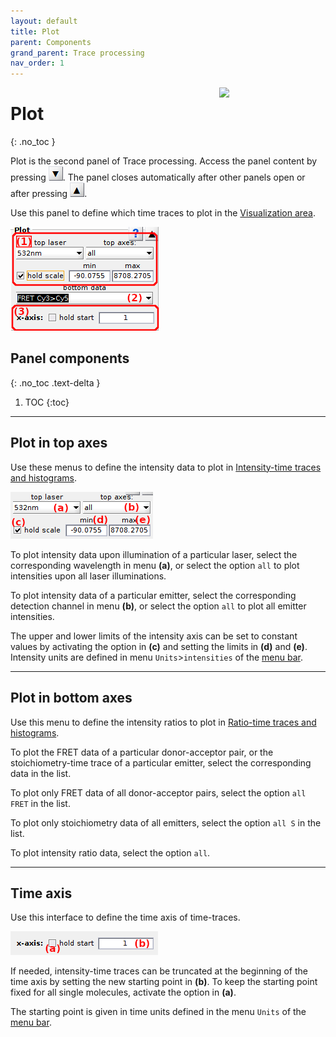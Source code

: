 ```yaml
---
layout: default
title: Plot
parent: Components
grand_parent: Trace processing
nav_order: 1
---
```


<img src="../../assets/images/logos/logo-trace-processing_400px.png" width="170" style="float:right; margin-left: 15px;"/>

# Plot
{: .no_toc }

Plot is the second panel of Trace processing. 
Access the panel content by pressing 
![Bottom arrow](../../assets/images/gui/interface-but-bottomarrow.png). 
The panel closes automatically after other panels open or after pressing 
![Top arrow](../../assets/images/gui/interface-but-toparrow.png). 

Use this panel to define which time traces to plot in the 
[Visualization area](area-visualization.html).

<a class="plain" href="../../assets/images/gui/TP-panel-plot.png"><img src="../../assets/images/gui/TP-panel-plot.png" style="max-width: 238px;"/></a>


## Panel components
{: .no_toc .text-delta }

1. TOC
{:toc}


---

## Plot in top axes

Use these menus to define the intensity data to plot in 
[Intensity-time traces and histograms](area-visualization.html#intensity-time-traces-and-histograms).

<a class="plain" href="../../assets/images/gui/TP-panel-plot-top.png"><img src="../../assets/images/gui/TP-panel-plot-top.png" style="max-width: 228px;"/></a>

To plot intensity data upon illumination of a particular laser, select the corresponding wavelength in menu **(a)**, or select the option `all` to plot intensities upon all laser illuminations.

To plot intensity data of a particular emitter, select the corresponding detection channel in menu **(b)**, or select the option `all` to plot all emitter intensities.

The upper and lower limits of the intensity axis can be set to constant values by activating the option in **(c)** and setting the limits in **(d)** and **(e)**. Intensity units are defined in menu `Units`>`intensities` of the 
[menu bar](../../Getting_started.html#interface).


---

## Plot in bottom axes

Use this menu to define the intensity ratios to plot in 
[Ratio-time traces and histograms](area-visualization.html#ratio-time-traces-and-histograms).

To plot the FRET data of a particular donor-acceptor pair, or the stoichiometry-time trace of a particular emitter, select the corresponding data in the list. 

To plot only FRET data of all donor-acceptor pairs, select the option `all FRET` in the list.

To plot only stoichiometry data of all emitters, select the option `all S` in the list.

To plot intensity ratio data, select the option `all`.


---

## Time axis

Use this interface to define the time axis of time-traces.

<a class="plain" href="../../assets/images/gui/TP-panel-plot-xaxis.png"><img src="../../assets/images/gui/TP-panel-plot-xaxis.png" style="max-width: 236px;"/></a>

If needed, intensity-time traces can be truncated at the beginning of the time axis by setting the new starting point in **(b)**. 
To keep the starting point fixed for all single molecules, activate the option in **(a)**.

The starting point is given in time units defined in the menu `Units` of the 
[menu bar](Getting_started.html#interface).




